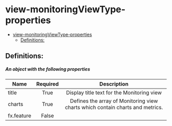 <a name="view-monitoringviewtype-properties"></a>
# view-monitoringViewType-properties
* [view-monitoringViewType-properties](#view-monitoringviewtype-properties)
    * [Definitions:](#view-monitoringviewtype-properties-definitions)

<a name="view-monitoringviewtype-properties-definitions"></a>
## Definitions:
<a name="view-monitoringviewtype-properties-definitions-an-object-with-the-following-properties"></a>
##### An object with the following properties
| Name | Required | Description
| ---|:--:|:--:|
|title|True|Display title text for the Monitoring view
|charts|True|Defines the array of Monitoring view charts which contain charts and metrics.
|fx.feature|False|
